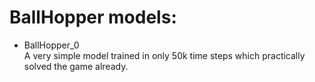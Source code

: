 # BallHopper models:

- BallHopper_0  
A very simple model trained in only 50k time steps which practically solved the game already.